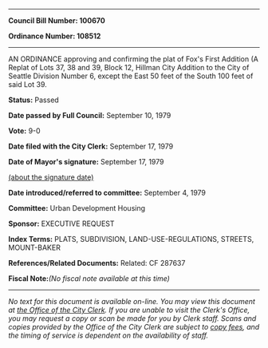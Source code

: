 

********

**Council Bill Number: 100670**
   
**Ordinance Number: 108512**
********

 AN ORDINANCE approving and confirming the plat of Fox's First Addition (A Replat of Lots 37, 38 and 39, Block 12, Hillman City Addition to the City of Seattle Division Number 6, except the East 50 feet of the South 100 feet of said Lot 39.

**Status:** Passed
   
**Date passed by Full Council:** September 10, 1979
   
**Vote:** 9-0
   
**Date filed with the City Clerk:** September 17, 1979
   
**Date of Mayor's signature:** September 17, 1979
   
[(about the signature date)](/~public/approvaldate.htm)
   
   
   
**Date introduced/referred to committee:** September 4, 1979
   
**Committee:** Urban Development Housing
   
**Sponsor:** EXECUTIVE REQUEST
   
   
**Index Terms:** PLATS, SUBDIVISION, LAND-USE-REGULATIONS, STREETS, MOUNT-BAKER

**References/Related Documents:** Related: CF 287637

**Fiscal Note:**_(No fiscal note available at this time)_
********

_No text for this document is available on-line. You may view this document at [the Office of the City Clerk](http://www.seattle.gov/leg/clerk/contactUs.htm). If you are unable to visit the Clerk's Office, you may request a copy or scan be made for you by Clerk staff. Scans and copies provided by the Office of the City Clerk are subject to [copy fees](http://clerk.seattle.gov/~public/clerkfees.htm), and the timing of service is dependent on the availability of staff._

